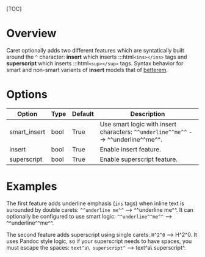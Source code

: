 [TOC]
# Overview
Caret optionally adds two different features which are syntatically built around the `^` character: **insert** which inserts :::html`<ins></ins>` tags and **superscript** which inserts :::html`<sup></sup>` tags.  Syntax behavior for smart and non-smart variants of **insert** models that of [betterem](Extensions/BetterEm.html#differences).

# Options

| Option    | Type | Default |  Description |
|-----------|------|---------|--------------|
| smart_insert | bool | True |Use smart logic with insert characters: `^^underline^^me^^` --> ^^underline^^me^^. |
| insert | bool | True | Enable insert feature. |
| superscript | bool | True |Enable superscript feature. |

# Examples
The first feature adds underline emphasis (`ins` tags) when inline text is surounded by double carets: `^^underline me^^` --> ^^underline me^^.  It can optionally be configured to use smart logic: `^^underline^^me^^` --> ^^underline^^me^^.

The second feature adds superscript using single carets: `H^2^0` --> H^2^0.  It uses Pandoc style logic, so if your superscript needs to have spaces, you must escape the spaces: `text^a\ superscript^` --> text^a\ superscript^.
